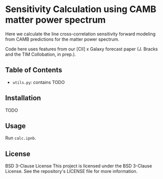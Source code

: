 # Sensitivity Calculation using CAMB matter power spectrum

Here we calculate the line cross-correlation sensitivity forward modeling from CAMB predictions for the matter power spectrum.

Code here uses features from our [CII] x Galaxy forecast paper (J. Bracks and the TIM Collobation, in prep.).

## Table of Contents

- `utils.py`: contains TODO

## Installation

TODO

## Usage

Run `calc.ipnb`.

## License

BSD 3-Clause License
This project is licensed under the BSD 3-Clause License.
See the repository's LICENSE file for more information.
